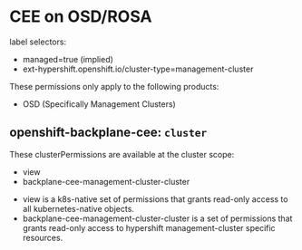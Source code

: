 # CEE on OSD/ROSA

label selectors:

- managed=true (implied)
- ext-hypershift.openshift.io/cluster-type=management-cluster

These permissions only apply to the following products:

- OSD (Specifically Management Clusters)

## openshift-backplane-cee: `cluster`

These clusterPermissions are available at the cluster scope:

- view
- backplane-cee-management-cluster-cluster

* view is a k8s-native set of permissions that grants read-only access to all kubernetes-native objects.
* backplane-cee-management-cluster-cluster is a set of permissions that grants read-only access to hypershift management-cluster specific resources.
